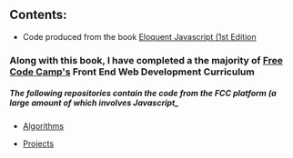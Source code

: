 ## Contents:

* Code produced from the book [Eloquent Javascript (1st Edition](http://eloquentjavascript.net/1st_edition/chapter1.html)

### Along with this book, I have completed a the majority of [Free Code Camp's](#) Front End Web Development Curriculum

##### The following repositories contain the code from the FCC platform (a large amount of which involves Javascript_

* [Algorithms](https://github.com/usyyy/freecodecamp-algorithms)

* [Projects](https://github.com/usyyy/freecodecamp-projects)
